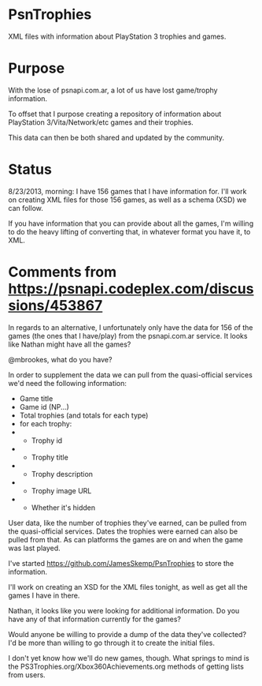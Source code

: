 PsnTrophies
===========

XML files with information about PlayStation 3 trophies and games.

Purpose
====

With the lose of psnapi.com.ar, a lot of us have lost game/trophy information.

To offset that I purpose creating a repository of information about PlayStation 3/Vita/Network/etc games and their trophies.

This data can then be both shared and updated by the community.

Status
====

8/23/2013, morning: I have 156 games that I have information for. I'll work on creating XML files for those 156 games, as well as a schema (XSD) we can follow.

If you have information that you can provide about all the games, I'm willing to do the heavy lifting of converting that, in whatever format you have it, to XML.


Comments from https://psnapi.codeplex.com/discussions/453867
=====

In regards to an alternative, I unfortunately only have the data for 156 of the games (the ones that I have/play) from the psnapi.com.ar service. It looks like Nathan might have all the games?

@mbrookes, what do you have?

In order to supplement the data we can pull from the quasi-official services we'd need the following information:

- Game title
- Game id (NP...)
- Total trophies (and totals for each type)
- for each trophy:
- - Trophy id
- - Trophy title
- - Trophy description
- - Trophy image URL
- - Whether it's hidden

User data, like the number of trophies they've earned, can be pulled from the quasi-official services. Dates the trophies were earned can also be pulled from that. As can platforms the games are on and when the game was last played.

I've started https://github.com/JamesSkemp/PsnTrophies to store the information.

I'll work on creating an XSD for the XML files tonight, as well as get all the games I have in there.

Nathan, it looks like you were looking for additional information. Do you have any of that information currently for the games?

Would anyone be willing to provide a dump of the data they've collected? I'd be more than willing to go through it to create the initial files.

I don't yet know how we'll do new games, though. What springs to mind is the PS3Trophies.org/Xbox360Achievements.org methods of getting lists from users.
